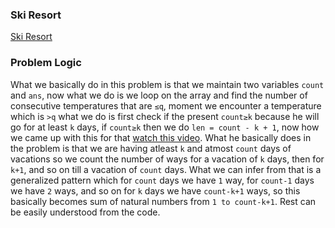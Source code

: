### Ski Resort
[Ski Resort](https://codeforces.com/problemset/problem/1840/C)

### Problem Logic
What we basically do in this problem is that we maintain two variables `count` and `ans`, now what we do is we loop on the array and find the number of consecutive temperatures that are `≤q`, moment we encounter a temperature which is `>q` what we do is first check if the present `count≥k` because he will go for at least `k` days, if `count≥k` then we do `len = count - k + 1`, now how we came up with this for that [watch this video](https://youtu.be/w6D0SsZA_cQ). What he basically does in the problem is that we are having atleast `k` and atmost `count` days of vacations so we count the number of ways for a vacation of `k` days, then for `k+1`, and so on till a vacation of `count` days. What we can infer from that is a generalized pattern which for `count` days we have `1` way, for `count-1` days we have `2` ways, and so on for `k` days we have `count-k+1` ways, so this basically becomes sum of natural numbers from `1 to count-k+1`. Rest can be easily understood from the code.